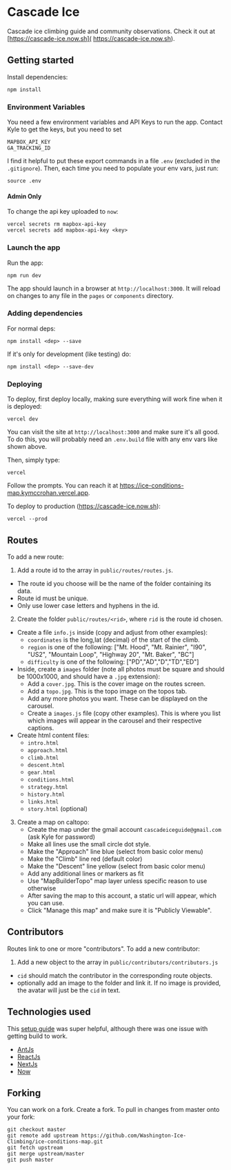 # Cascade Ice
Cascade ice climbing guide and community observations.
Check it out at [https://cascade-ice.now.sh]( https://cascade-ice.now.sh).

## Getting started
Install dependencies:
```.env
npm install
```

### Environment Variables
You need a few environment variables and API Keys to run the app.
Contact Kyle to get the keys, but you need to set
```.env 
MAPBOX_API_KEY
GA_TRACKING_ID
```
I find it helpful to put these export commands in a file `.env` (excluded in the `.gitignore`).
Then, each time you need to populate your env vars, just run:
```.env
source .env
```

#### Admin Only
To change the api key uploaded to `now`:
```.env
vercel secrets rm mapbox-api-key
vercel secrets add mapbox-api-key <key>
```

### Launch the app

Run the app:
```.env
npm run dev
```
The app should launch in a browser at `http://localhost:3000`. 
It will reload on changes to any file in the `pages` or `components` directory.

### Adding dependencies
For normal deps:
```.env
npm install <dep> --save
```
If it's only for development (like testing) do:
```.env
npm install <dep> --save-dev
```

### Deploying
To deploy, first deploy locally, making sure everything will work fine when it is deployed:
```.env
vercel dev
```
You can visit the site at `http://localhost:3000` and make sure it's all good.
To do this, you will probably need an `.env.build` file with any env vars like shown above.

Then, simply type:
```.env
vercel
```
Follow the prompts. You can reach it at https://ice-conditions-map.kymccrohan.vercel.app.

To deploy to production (https://cascade-ice.now.sh):
```.env
vercel --prod
```

## Routes
To add a new route:
1. Add a route id to the array in `public/routes/routes.js`.
 - The route id you choose will be the name of the folder containing its data.
 - Route id must be unique.
 - Only use lower case letters and hyphens in the id.
2. Create the folder  `public/routes/<rid>`, where `rid` is the route id chosen.
- Create a file `info.js` inside (copy and adjust from other examples):
    - `coordinates` is the long,lat (decimal) of the start of the climb.
    - `region` is one of the following: ["Mt. Hood", "Mt. Rainier", "I90", "US2", "Mountain Loop", "Highway 20", "Mt. Baker", "BC"]
    - `difficulty` is one of the following: ["PD","AD","D","TD","ED"]
- Inside, create a `images` folder (note all photos must be square and should be 1000x1000, and should have a `.jpg` extension):
    - Add a `cover.jpg`. This is the cover image on the routes screen.
    - Add a `topo.jpg`. This is the topo image on the topos tab.
    - Add any more photos you want. These can be displayed on the carousel.
    - Create a `images.js` file (copy other examples). This is where you list
    which images will appear in the carousel and their respective captions.
- Create html content files:
    - `intro.html`
    - `approach.html`
    - `climb.html`
    - `descent.html`
    - `gear.html`
    - `conditions.html`
    - `strategy.html`
    - `history.html`
    - `links.html`
    - `story.html` (optional)
3. Create a map on caltopo:
    - Create the map under the gmail account `cascadeiceguide@gmail.com` (ask Kyle for password)
    - Make all lines use the small circle dot style.
    - Make the "Approach" line blue (select from basic color menu)
    - Make the "Climb" line red (default color)
    - Make the "Descent" line yellow (select from basic color menu)
    - Add any additional lines or markers as fit
    - Use "MapBuilderTopo" map layer unless specific reason to use otherwise
    - After saving the map to this account, a static url will appear, which you can use.
    - Click "Manage this map" and make sure it is "Publicly Viewable".
        
## Contributors
Routes link to one or more "contributors". To add a new contributor:
1. Add a new object to the array in `public/contributors/contributors.js`
- `cid` should match the contributor in the corresponding route objects.
- optionally add an image to the folder and link it. If no image is provided, the avatar
will just be the `cid` in text.

## Technologies used
This [setup guide](https://levelup.gitconnected.com/lets-create-a-project-with-nextjs-antd-and-deploy-with-now-sh-e38772348312) 
was super helpful, although there was one issue with getting build to work.
- [AntJs](https://ant.design/)
- [ReactJs](https://reactjs.org/)
- [NextJs](https://nextjs.org/)
- [Now](https://zeit.co/home)

## Forking
You can work on a fork. Create a fork. To pull in changes from master onto your fork:
```
git checkout master
git remote add upstream https://github.com/Washington-Ice-Climbing/ice-conditions-map.git
git fetch upstream
git merge upstream/master
git push master
```